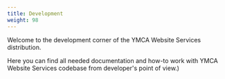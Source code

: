 ```yaml
---
title: Development
weight: 98
---
```


Welcome to the development corner of the YMCA Website Services distribution.

Here you can find all needed documentation and how-to work with YMCA Website Services codebase from developer's point of view.)
